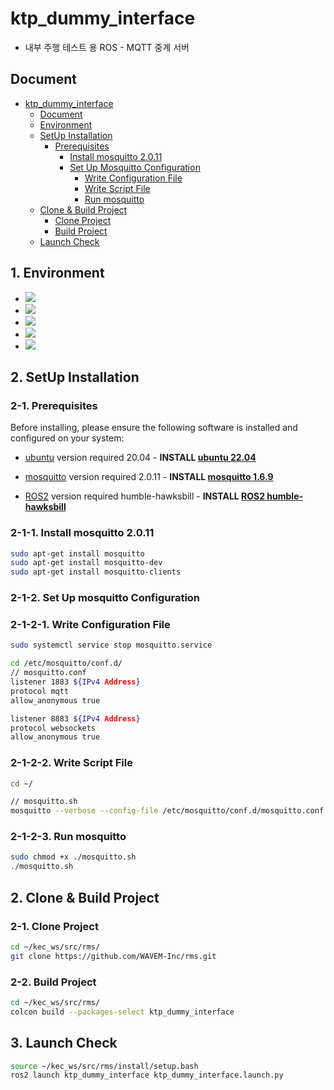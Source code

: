 # ktp_dummy_interface
- 내부 주행 테스트 용 ROS - MQTT 중계 서버

## Document
- [ktp_dummy_interface](#ktp_dummy_interface)
  - [Document](#document)
  - [Environment](#1-environment)
  - [SetUp Installation](#2-setup-installation)
    - [Prerequisites](#2-1-prerequisites)
      - [Install mosquitto 2.0.11](#2-1-1-install-mosquitto-2011)
      - [Set Up Mosquitto Configuration](#2-1-2-set-up-mosquitto-configuration)
        - [Write Configuration File](#2-1-2-1-write-configuration-file)
        - [Write Script File](#2-1-2-2-write-script-file)
        - [Run mosquitto](#2-1-2-3-run-mosquitto)
  - [Clone & Build Project](#2-clone--build-project)
    - [Clone Project](#2-1-clone-project)
    - [Build Project](#2-2-build-project)
  - [Launch Check](#3-build-check)


## 1. Environment
* <img src="https://img.shields.io/badge/ROS2 humble-22314E?style=for-the-badge&logo=ros&logoColor=white">
* <img src="https://img.shields.io/badge/ubuntu 22.04-E95420?style=for-the-badge&logo=ubuntu&logoColor=white">
* <img src="https://img.shields.io/badge/python 3.10.12-3670A0?style=for-the-badge&logo=python&logoColor=ffdd54">
* <img src="https://img.shields.io/badge/CMake-064F8C.svg?style=for-the-badge&logo=cmake&logoColor=white">
* <img src="https://img.shields.io/badge/mqtt-660066?style=for-the-badge&logo=mqtt&logoColor=white">

## 2. SetUp Installation

### 2-1. Prerequisites

Before installing, please ensure the following software is installed and configured on your system:

- [ubuntu](https://ubuntu.com/) version required 20.04 - **INSTALL [ubuntu 22.04](https://ubuntu.com/)**

- [mosquitto](https://mosquitto.org/) version required 2.0.11 - **INSTALL [mosquitto 1.6.9](https://mosquitto.org/)**

- [ROS2](https://index.ros.org/doc/ros2/Installation/) version required humble-hawksbill -
  **INSTALL [ROS2 humble-hawksbill](https://docs.ros.org/en/humble/Installation/Ubuntu-Install-Debians.html)**

### 2-1-1. Install mosquitto 2.0.11
```bash
sudo apt-get install mosquitto
sudo apt-get install mosquitto-dev
sudo apt-get install mosquitto-clients
```

### 2-1-2. Set Up mosquitto Configuration
### 2-1-2-1. Write Configuration File
```bash
sudo systemctl service stop mosquitto.service

cd /etc/mosquitto/conf.d/
// mosquitto.conf
listener 1883 ${IPv4 Address}
protocol mqtt
allow_anonymous true

listener 8883 ${IPv4 Address}
protocol websockets
allow_anonymous true
```
### 2-1-2-2. Write Script File
```bash
cd ~/

// mosquitto.sh
mosquitto --verbose --config-file /etc/mosquitto/conf.d/mosquitto.conf
```
### 2-1-2-3. Run mosquitto
```bash
sudo chmod +x ./mosquitto.sh
./mosquitto.sh
```

## 2. Clone & Build Project

### 2-1. Clone Project
```bash
cd ~/kec_ws/src/rms/
git clone https://github.com/WAVEM-Inc/rms.git
```

### 2-2. Build Project
```bash
cd ~/kec_ws/src/rms/
colcon build --packages-select ktp_dummy_interface
```

## 3. Launch Check
```bash
source ~/kec_ws/src/rms/install/setup.bash
ros2 launch ktp_dummy_interface ktp_dummy_interface.launch.py
```